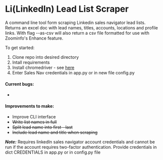 # Li(LinkedIn) Lead List Scraper

A command line tool form scraping Linkedin sales navigator lead lists. Returns an excel doc with lead names, titles, accounts, locations and profile links.
With flag --as-csv will also return a csv file formatted for use with Zoominfo's Enhance feature.

To get started:

1. Clone repo into desired directory
2. Intall requirements
3. Install chromedriver - see [here](https://sites.google.com/chromium.org/driver/getting-started)
4. Enter Sales Nav credentials in app.py or in new file config.py

#### Current bugs:

-

#### Improvements to make:

- Improve CLI interface
- ~~Write list names in full~~
- ~~Split lead name into first - last~~
- ~~Include lead name and title when scraping~~

**_Note:_** Requires linkedIn sales navigator account credentials and cannot be run if the account requires two-factor authentication. Provide credentials in dict CREDENTIALS in app.py or in config.py file

